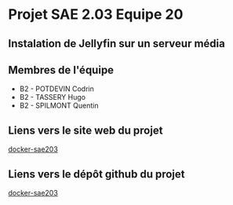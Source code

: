 # Projet SAE 2.03 Equipe 20

## Instalation de Jellyfin sur un serveur média

## Membres de l'équipe

- B2 - POTDEVIN Codrin
- B2 - TASSERY Hugo
- B2 - SPILMONT Quentin

## Liens vers le site web du projet

[docker-sae203](https://wd-toaster.github.io/docker-sae203/)

## Liens vers le dépôt github du projet

[docker-sae203](https://github.com/WD-Toaster/docker-sae203)

